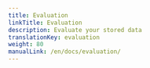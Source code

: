 ```yaml
---
title: Evaluation
linkTitle: Evaluation
description: Evaluate your stored data
translationKey: evaluation
weight: 80
manualLink: /en/docs/evaluation/
---
```

<script>
  window.location.href = "/en/docs/evaluation/";
</script>
